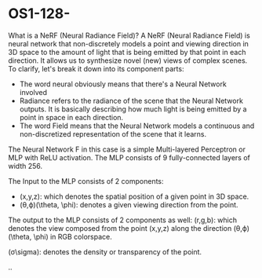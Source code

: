 # OS1-128-


What is a NeRF (Neural Radiance Field)?
A NeRF (Neural Radiance Field) is neural network that non-discretely models a point and viewing direction in 3D space to the amount of light that is being emitted by that point in each direction. It allows us to synthesize novel (new) views of complex scenes.
To clarify, let's break it down into its component parts: 

   - The word neural obviously means that there's a Neural Network involved
   - Radiance refers to the radiance of the scene that the Neural Network outputs. 
    It is basically describing how much light is being emitted by a point in space in each direction.
   - The word Field means that the Neural Network models a continuous and non-discretized representation of the scene that it learns.



The Neural Network F in this case is a simple Multi-layered Perceptron or MLP with ReLU activation.
The MLP consists of 9 fully-connected layers of width 256.

The Input to the MLP consists of 2 components:
- (x,y,z): which denotes the spatial position of a given point in 3D space.
- (θ,ϕ)(\theta, \phi):  denotes a given viewing direction from the point.

The output to the MLP consists of 2 components as well:
(r,g,b): which denotes the view composed from the point (x,y,z)  along the direction (θ,ϕ)(\theta, \phi) in RGB colorspace.

(σ\sigma): denotes the density or transparency of the point.

 ..





